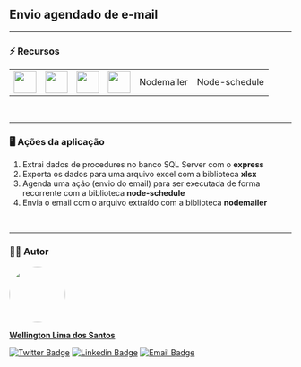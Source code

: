 ## Envio agendado de e-mail
<hr>

### :zap: Recursos
<table>
 <tr>
  <td><img src="https://cdn.jsdelivr.net/gh/devicons/devicon/icons/typescript/typescript-original.svg" width="40" height="40"/></td>
  <td><img src="https://cdn.jsdelivr.net/gh/devicons/devicon/icons/nodejs/nodejs-original.svg" width="40" height="40"/></td>
  <td><img src="https://cdn.jsdelivr.net/gh/devicons/devicon/icons/express/express-original-wordmark.svg" width="40" height="40"/></td>
  <td><img src="https://cdn.jsdelivr.net/gh/devicons/devicon/icons/microsoftsqlserver/microsoftsqlserver-plain-wordmark.svg" width="40" height="40"/></td>
  <td>Nodemailer</td>
  <td>Node-schedule</td>
 </tr>
</table>
<br>
<hr>

### :desktop_computer: Ações da aplicação
 
 1. Extrai dados de procedures no banco SQL Server com o <b>express</b>
 2. Exporta os dados para uma arquivo excel com a biblioteca <b>xlsx</b>
 3. Agenda uma ação (envio do email) para ser executada de forma recorrente com a biblioteca <b>node-schedule</b> 
 4. Envia o email com o arquivo extraído com a biblioteca <b>nodemailer</b>
<br>
<hr>

### :technologist: Autor
<a href="https://github.com/wellington-lima">
 <img style="border-radius: 50%;" src="https://avatars.githubusercontent.com/u/11821851?v=4" width="100px;" alt=""/>
 <br />
 <p><b>Wellington Lima dos Santos</b></sub></a> <a href="https://github.com/wellington-lima" title="GitHub"></a></p>


[![Twitter Badge](https://img.shields.io/badge/-@Welling52805950-1ca0f1?style=flat-square&labelColor=1ca0f1&logo=twitter&logoColor=white&link=https://twitter.com/Welling52805950)](https://twitter.com/Welling52805950) [![Linkedin Badge](https://img.shields.io/badge/-Wellington-blue?style=flat-square&logo=Linkedin&logoColor=white&link=https://www.linkedin.com/in/wellington-lima-dos-santos-13343143/)](https://www.linkedin.com/in/wellington-lima-dos-santos-13343143/) 
[![Email Badge](https://img.shields.io/badge/-wellington@sophysistemas.com-c14438?style=flat-square&logo=Gmail&color=11ab3a&logoColor=white&link=mailto:wellington@sophysistemas.com)](mailto:wellington@sophysistemas.com)

